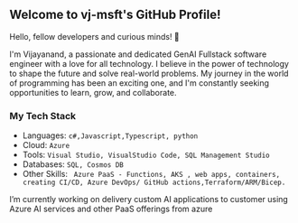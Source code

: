 ## Welcome to vj-msft's GitHub Profile!

Hello, fellow developers and curious minds! 👋

I'm Vijayanand, a passionate and dedicated GenAI Fullstack software engineer with a love for all technology. I believe in the power of technology to shape the future and solve real-world problems. My journey in the world of programming has been an exciting one, and I'm constantly seeking opportunities to learn, grow, and collaborate.

### My Tech Stack
- Languages: `c#,Javascript,Typescript, python`
- Cloud: `Azure`
- Tools: `Visual Studio, VisualStudio Code, SQL Management Studio`
- Databases: `SQL, Cosmos DB`
- Other Skills: ` Azure PaaS - Functions, AKS , web apps, containers, creating CI/CD, Azure DevOps/ GitHub actions,Terraform/ARM/Bicep.`

I’m currently working on delivery custom AI applications to customer using Azure AI services and other PaaS offerings from azure
<!--
**vj-msft/vj-msft** is a ✨ _special_ ✨ repository because its `README.md` (this file) appears on your GitHub profile.

Here are some ideas to get you started:

- 🔭 I’m currently working on delivery custom AI applications to customer using Azure AI services
- 🌱 I’m currently learning ...
- 👯 I’m looking to collaborate on ...
- 🤔 I’m looking for help with ...
- 💬 Ask me about ...
- 📫 How to reach me: ...
- 😄 Pronouns: ...
- ⚡ Fun fact: ...
-->
